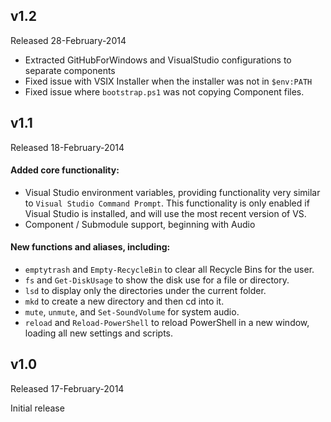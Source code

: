 ## v1.2
Released 28-February-2014

- Extracted GitHubForWindows and VisualStudio configurations to separate components
- Fixed issue with VSIX Installer when the installer was not in `$env:PATH`
- Fixed issue where `bootstrap.ps1` was not copying Component files.

## v1.1
Released 18-February-2014

#### Added core functionality:

- Visual Studio environment variables, providing functionality very similar to `Visual Studio Command Prompt`. This functionality is only enabled if Visual Studio is installed, and will use the most recent version of VS.
- Component / Submodule support, beginning with Audio

#### New functions and aliases, including:

- `emptytrash` and `Empty-RecycleBin` to clear all Recycle Bins for the user.
- `fs` and `Get-DiskUsage` to show the disk use for a file or directory.
- `lsd` to display only the directories under the current folder.
- `mkd` to create a new directory and then cd into it.
- `mute`, `unmute`, and `Set-SoundVolume` for system audio.
- `reload` and `Reload-PowerShell` to reload PowerShell in a new window, loading all new settings and scripts.


## v1.0
Released 17-February-2014

Initial release